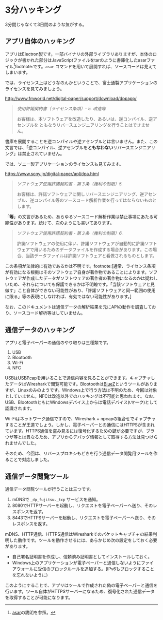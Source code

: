 # 3分ハッキング

3分間じゃなくて3日間のような気がする。

## アプリ自体のハッキング

アプリはElectron製です。一部バイナリの外部ライブラリありますが、本体のロジックが書かれた部分はJavaScriptファイルをtarのように書庫化したasarファイル[^1]footnote:です。`asar` コマンドを用いて展開すれば、ソースコードは見えてしまいます。

[^1]: [asar](https://github.com/electron/asar)の説明を参照。

では、ライセンス上はどうなのんかということで、富士通製アプリケーションのライセンスを見てみましょう。

http://www.fmworld.net/digital-paper/support/download/dppapp/

> _使用許諾契約書（ライセンス条項）- 5. 改造等_
>
> お客様は、本ソフトウェアを改造したり、あるいは、逆コンパイル、逆アセンブルを
> ともなうリバースエンジニアリングを行うことはできません。

書庫を展開することを逆コンパイルや逆アセンブルとは言いません。また、この文言では、「逆コンパイル、逆アセンブルを**ともなわない**リバースエンジニアリング」は禁止されていません。

では、ソニー製アプリケーションのライセンスも見てみます。

https://www.sony.jp/digital-paper/apl/dpa.html

> _ソフトウェア使用許諾契約書 - 第３条（権利の制限）5._
>
> お客様は、許諾ソフトウェアに関しリバースエンジニアリング、逆アセンブル、逆コンパイル等のソースコード解析作業を行ってはならないものとします。

「**等**」の文言があるため、あらゆるソースコード解析作業は禁止事項にあたる可能性があります。続けて、次のようにも書いてあります。



> _ソフトウェア使用許諾契約書 - 第３条（権利の制限）6._
>
> 許諾ソフトウェアの使用に伴い、許諾ソフトウェアが自動的に許諾ソフトウェアで用いるためのデータファイルを作成する場合があります。この場合、当該データファイルは許諾ソフトウェアと看做されるものとします。

この条項が法律的に有効であるかは不明です。footnote:[通常、ライセンス条項が有効になる根拠はそのソフトウェア自身が著作物であることによります。ソフトウェアが作成したデータがソフトウェアの著作者の著作物になるのかは疑わしいため、それらについても保護できるかは不明瞭です。「当該ソフトウェアと見做す」こと自体ができない可能性があり、「許諾ソフトウェアと同一範囲の使用に限る」等の表現にしなければ、有効ではない可能性があります。]

なお、このドキュメントは通信データの解析結果を元にAPIの動作を調査しており、ソースコード解析等はしていません。

## 通信データのハッキング

アプリと電子ペーパーの通信のやり取りは三種類です。

1. USB
2. Blootooth
3. Wi-Fi
4. NFC

USBは[USBPcap](https://desowin.org/usbpcap/)を用いることで通信内容を見ることができます。キャプチャしたデータはWiresharkで閲覧可能です。Blootoothは[BlueZ](http://www.bluez.org/)というツールがありますが、Linuxのみのようです。Windows上で行う方法は不明のため、今回は対象としていません。NFCは改造以外でのハッキングは不可能と思われます。なお、USB、BlootoothともにWindowsデバイス上からは電話デバイス(📞マーク)として認識されます。

Wi-Fiはネットワーク通信ですので、Wireshark + npcapの組合せでキャプチャすることが王道でしょう。しかし、電子ペーパーとの通信にはHTTPSが含まれています。HTTPS通信を盗み見るには復号化するための鍵が必要ですが、ブラウザ等とは異なるため、アプリからデバッグ情報として取得する方法は見つけられませんでした。

そのため、今回は、リバースプロキシもどきを行う通信データ閲覧用ツールを作ることで対応しました。

## 通信データ閲覧ツール

通信データ閲覧ツールが行うことは三つです。

1. mDNSで `_dp_fujitsu._tcp` サービスを通知。
2. 8080でHTTPサーバーを起動し、リクエストを電子ペーパーへ送り、そのレスポンスを返す。
3. 8443でHTTPSサーバーを起動し、リクエストを電子ペーパーへ送り、そのレスポンスを返す。

mDNS、HTTP通信、HTTPS通信はWiresharkでのパケットキャプチャの結果判明した動作です。ツールを動作させるには、あらかじめ次の設定をしておく必要があります。

* 自己署名証明書を作成し、信頼済み証明書としてインストールしておく。
* Windows上のアプリケーションが電子ペーパーと通信しないようにファイアウォールに受信のブロックルールを追加する。(IPv6もブロックすることを忘れないように)

このようにすることで、アプリはツールで作成された偽の電子ペーパーと通信を行います。ツール自体がHTTPSサーバーになるため、復号化された通信データを取得することが可能になります。
